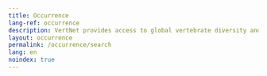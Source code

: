 ```yaml
---
title: Occurrence
lang-ref: occurrence
description: VertNet provides access to global vertebrate diversity and including associated taxa.
layout: occurrence
permalink: /occurrence/search
lang: en
noindex: true
---
```

